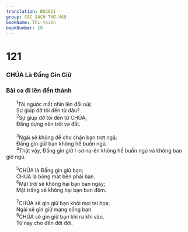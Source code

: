 ```yaml
---
translation: BD2011
group: CÁC SÁCH THƠ-VĂN
bookName: Thi-thiên 
bookNumber: 19
---
```


<div class="title"><h1>121</h1><h3>CHÚA Là Ðấng Gìn Giữ</h3><h3>Bài ca đi lên đền thánh</h3></div>
<span class="verse thi_121_1">  <sup>1</sup>Tôi ngước mắt nhìn lên đồi núi;<br/>  Sự giúp đỡ tôi đến từ đâu?<br/></span>
<span class="verse thi_121_2">  <sup>2</sup>Sự giúp đỡ tôi đến từ CHÚA,<br/>  Ðấng dựng nên trời và đất.<br/><br/></span>
<span class="verse thi_121_3">  <sup>3</sup>Ngài sẽ không để cho chân bạn trợt ngã;<br/>  Ðấng gìn giữ bạn không hề buồn ngủ.<br/></span>
<span class="verse thi_121_4">  <sup>4</sup>Thật vậy, Ðấng gìn giữ I-sơ-ra-ên không hề buồn ngủ và không bao giờ ngủ.<br/><br/></span>
<span class="verse thi_121_5">  <sup>5</sup>CHÚA là Ðấng gìn giữ bạn;<br/>  CHÚA là bóng mát bên phải bạn.<br/></span>
<span class="verse thi_121_6">  <sup>6</sup>Mặt trời sẽ không hại bạn ban ngày;<br/>  Mặt trăng sẽ không hại bạn ban đêm.<br/><br/></span>
<span class="verse thi_121_7">  <sup>7</sup>CHÚA sẽ gìn giữ bạn khỏi mọi tai họa;<br/>  Ngài sẽ gìn giữ mạng sống bạn.<br/></span>
<span class="verse thi_121_8">  <sup>8</sup>CHÚA sẽ gìn giữ bạn khi ra khi vào,<br/>  Từ nay cho đến đời đời.<br/></span>
